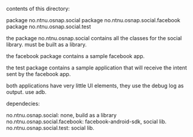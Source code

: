 contents of this directory:

package no.ntnu.osnap.social
package no.ntnu.osnap.social.facebook
package no.ntnu.osnap.social.test

the package no.ntnu.osnap.social contains
all the classes for the social library. must be built as a library.

the facebook package contains a sample facebook app.

the test package contains a sample application that will
receive the intent sent by the facebook app.

both applications have very little UI elements, they use
the debug log as output. use adb.

dependecies:

no.ntnu.osnap.social:		none, build as a library
no.ntnu.osnap.social.facebook:	facebook-android-sdk, social lib.
no.ntnu.osnap.social.test:	social lib.
